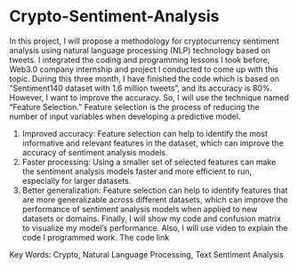 # Crypto-Sentiment-Analysis

In this project, I will propose a methodology for cryptocurrency sentiment analysis using natural language processing (NLP) technology based on tweets. I integrated the coding and programming lessons I took before, Web3.0 company internship and project I conducted to come up with this topic.
During this three month, I have finished the code which is based on “Sentiment140 dataset with 1.6 million tweets”, and its accuracy is 80%. However, I want to improve the accuracy. So, I will use the technique named “Feature Selection.” Feature selection is the process of reducing the number of input variables when developing a predictive model.

1. Improved accuracy: Feature selection can help to identify the most informative and relevant features in the dataset, which can improve the accuracy of sentiment analysis models.
2. Faster processing: Using a smaller set of selected features can make the sentiment analysis models faster and more efficient to run, especially for larger datasets.
3. Better generalization: Feature selection can help to identify features that are more
generalizable across different datasets, which can improve the performance of sentiment analysis models when applied to new datasets or domains.
Finally, I will show my code and confusion matrix to visualize my model’s performance. Also, I will use video to explain the code I programmed work.
The code link

Key Words: Crypto, Natural Language Processing, Text Sentiment Analysis
